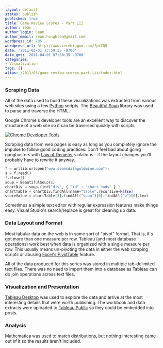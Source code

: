 ```yaml
---
layout: default
status: publish
published: true
title: Game Review Scores - Part III
author: Sean
author_login: Sean
author_email: sean.houghton@gmail.com
wordpress_id: 705
wordpress_url: http://www.cerebiggum.com/?p=705
date: '2011-03-31 23:50:35 -0700'
date_gmt: '2011-04-01 07:50:35 -0700'
categories:
- Visualization
tags: []
alias: /2011/03/game-review-scores-part-iii/index.html
---
```

### Scraping Data

All of the data used to build these visualizations was extracted from various web sites using a few [Python](http://www.python.org) scripts.  The [Beautiful Soup](http://www.crummy.com/software/BeautifulSoup) library was used to parse and traverse the HTML.

Google Chrome's developer tools are an excellent way to discover the structure of a web site so it can be traversed quickly with scripts.

[![Chrome Developer Tools]({{site.url_root}}/media/2011/03/ChromeDevTools.png)]({{site.url_root}}/media/2011/03/ChromeDevTools.png)


Scraping data from web pages is easy as long as you completely ignore the impulse to follow good coding practices.  Don't feel bad about going gangbusters with [Law of Demeter](http://en.wikipedia.org/wiki/Law_of_Demeter) violations - if the layout changes you'll probably have to rewrite it anyway.

```python
f = urllib.urlopen("www.seansdatagoldmine.com");
s = f.read()
f.close()
soup = BeautifulSoup(s)
chartDiv = soup.find("div", { "id" : "chart_body" } )
chartTable = chartDiv.findAll(name="table",recursive=False)
scoreValue = chartTable[3].findAll("span")[0].findAll("b")[0].text
```

Sometimes a simple text editor with regular expression features make things easy.  Visual Studio's search/replace is great for cleaning up data.

### Data Layout and Format
Most tabular data on the web is in some sort of "pivot" format.  That is, it's got more than one measure per row.  Tableau (and most database operations) work best when data is organized with a single measure per row.  This usually means un-pivoting the data in either the web scraping scripts or abusing [Excel's PivotTable](http://spreadsheetpage.com/index.php/tip/creating_a_database_table_from_a_summary_table) feature.

All of the data produced for this series was stored in multiple tab-delimited text files.  There was no need to import them into a database as Tableau can do join operations across text files.

### Visualization and Presentation

[Tableau Desktop](http://www.tableausoftware.com) was used to explore the data and arrive at the most interesting details that were worth publishing. The workbook and data extracts were uploaded to [Tableau Public](http://www.tableausoftware.com/products/public) so they could be embedded into posts.

### Analysis

Mathematica was used to match distributions, but nothing interesting came out of it so the results aren't included.
